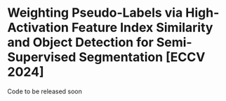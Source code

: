 # Weighting Pseudo-Labels via High-Activation Feature Index Similarity and Object Detection for Semi-Supervised Segmentation [ECCV 2024]

Code to  be released soon
